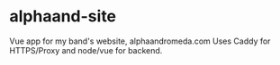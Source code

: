 # alphaand-site
Vue app for my band's website, alphaandromeda.com
Uses Caddy for HTTPS/Proxy and node/vue for backend. 
